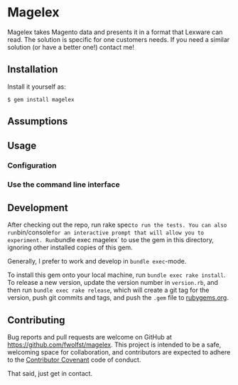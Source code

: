 # Magelex

Magelex takes Magento data and presents it in a format that Lexware can read.
The solution is specific for one customers needs.  If you need a similar solution (or have a better one!) contact me!

## Installation

Install it yourself as:

    $ gem install magelex

## Assumptions

## Usage

### Configuration

### Use the command line interface

## Development

After checking out the repo, run rake spec` to run the tests. You can also run `bin/console` for an interactive prompt that will allow you to experiment. Run `bundle exec magelex` to use the gem in this directory, ignoring other installed copies of this gem.

Generally, I prefer to work and develop in `bundle exec`-mode.

To install this gem onto your local machine, run `bundle exec rake install`. To release a new version, update the version number in `version.rb`, and then run `bundle exec rake release`, which will create a git tag for the version, push git commits and tags, and push the `.gem` file to [rubygems.org](https://rubygems.org).

## Contributing

Bug reports and pull requests are welcome on GitHub at https://github.com/fwolfst/magelex. This project is intended to be a safe, welcoming space for collaboration, and contributors are expected to adhere to the [Contributor Covenant](http://contributor-covenant.org) code of conduct.

That said, just get in contact.
